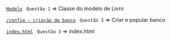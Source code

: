[`Modelo`](https://github.com/jcarloscody/prova_web1_2022/blob/master/src/main/java/com/example/demo/entidades/Livro.java) ` Questão 1` => Classe do modelo de Livro

[`/config - criação de banco`](https://github.com/jcarloscody/prova_web1_2022/blob/master/src/main/java/com/example/demo/entidades/Livro.java) ` Questão 2` => Criar e popular banco

[`index.html`](https://github.com/jcarloscody/prova_web1_2022/blob/master/src/main/java/com/example/demo/entidades/Livro.java) ` Questão 3` => index.html
